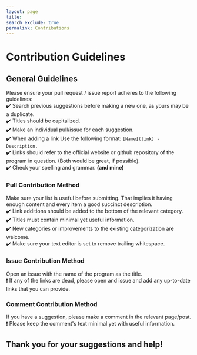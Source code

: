 ```yaml
---
layout: page
title:
search_exclude: true
permalink: Contributions
---
```


# Contribution Guidelines

## **General Guidelines**

Please ensure your pull request / issue report adheres to the following guidelines:<br>
:heavy_check_mark: Search previous suggestions before making a new one, as yours may be a duplicate.<br>
:heavy_check_mark: Titles should be capitalized.<br>
:heavy_check_mark: Make an individual pull/issue for each suggestion.<br>
:heavy_check_mark: When adding a link Use the following format: `[Name](link) - Description.`<br>
:heavy_check_mark: Links should refer to the official website or github repository of the program in question. (Both would be great, if possible).<br>
:heavy_check_mark: Check your spelling and grammar. **(and mine)**

### **Pull** Contribution Method

Make sure your list is useful before submitting. That implies it having enough content and every item a good succinct description.<br>
:heavy_check_mark: Link additions should be added to the bottom of the relevant category.<br>
:heavy_check_mark: Titles must contain minimal yet useful information.<br>
:heavy_check_mark: New categories or improvements to the existing categorization are welcome.<br>
:heavy_check_mark: Make sure your text editor is set to remove trailing whitespace.<br>

### **Issue** Contribution Method

Open an issue with the name of the program as the title.<br>
:exclamation: If any of the links are dead, please open and issue and add any up-to-date links that you can provide.<br>

### **Comment** Contribution Method

If you have a suggestion, please make a comment in the relevant page/post.<br>
:exclamation: Please keep the comment's text minimal yet with useful information.<br>

## **Thank you for your suggestions and help!**

